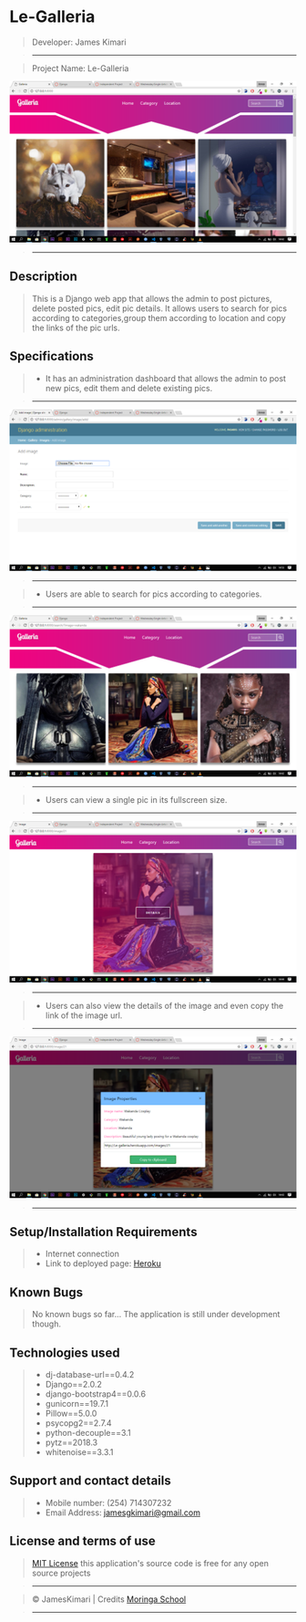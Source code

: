 # Le-Galleria

> Developer: James Kimari

> --------------------------------------------------------------------------------

> Project Name: Le-Galleria

![Pitchez Web App](/static/imgs/home.png)

> --------------------------------------------------------------------------------

## Description

> This is a Django web app that allows the admin to post pictures, delete posted pics, edit pic details. It allows users to search for pics according to categories,group them according to location and copy the links of the pic urls.

## Specifications
> - It has an administration dashboard that allows the admin to post new pics, edit them and delete existing pics.

> --------------------------------------------------------------------------------

![Pitchez Web App](/static/imgs/admin.png)


> --------------------------------------------------------------------------------

> - Users are able to search for pics according to categories.

> --------------------------------------------------------------------------------


![Pitchez Web App](/static/imgs/search.png)

> --------------------------------------------------------------------------------


> - Users can view a single pic in its fullscreen size.

> --------------------------------------------------------------------------------


![Pitchez Web App](/static/imgs/single.png)

> --------------------------------------------------------------------------------

> - Users can also view the details of the image and even copy the link of the image url.

> --------------------------------------------------------------------------------


![Pitchez Web App](/static/imgs/details.png)

> --------------------------------------------------------------------------------

## Setup/Installation Requirements

> - Internet connection
> - Link to deployed page: [Heroku](http://legalleria.herokuapp.com)

## Known Bugs

> No known bugs so far... The application is still under development though.

## Technologies used
> - dj-database-url==0.4.2
> - Django==2.0.2
> - django-bootstrap4==0.0.6
> - gunicorn==19.7.1
> - Pillow==5.0.0
> - psycopg2==2.7.4
> - python-decouple==3.1
> - pytz==2018.3
> - whitenoise==3.3.1

## Support and contact details

> - Mobile number: (254) 714307232
> - Email Address: jamesgkimari@gmail.com

## License and terms of use

> [MIT License](license) this application's source code is free for any open source projects

> --------------------------------------------------------------------------------

> © JamesKimari | Credits [Moringa School](https://moringaschool.com/)

> --------------------------------------------------------------------------------
